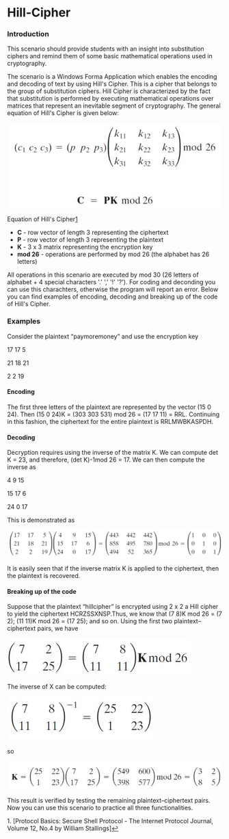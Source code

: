# Hill-Cipher

### Introduction

This scenario should provide students with an insight into substitution ciphers and remind them of some basic mathematical operations used in cryptography.

The scenario is a Windows Forma Application which enables the encoding and decoding of text by using Hill's Cipher. This is a cipher that belongs to the group of substitution ciphers. Hill Cipher is characterized by the fact that substitution is performed by executing mathematical operations over matrices that represent an inevitable segment of cryptography. The general equation of Hill's Cipher is given below:

![Equation of Hill's Cipher]( static/Four.JPG)

Equation of Hill's Cipher[1](#fn1)

*   **C** \- row vector of length 3 representing the ciphertext
*   **P** \- row vector of length 3 representing the plaintext
*   **K** \- 3 x 3 matrix representing the encryption key
*   **mod 26** \- operations are performed by mod 26 (the alphabet has 26 letters)

All operations in this scenario are executed by mod 30 (26 letters of alphabet + 4 special characters '.' ',' '!' '?'). For coding and deconding you can use this charachters, otherwise the program will report an error. Below you can find examples of encoding, decoding and breaking up of the code of Hill's Cipher.

### Examples

Consider the plaintext “paymoremoney” and use the encryption key

17  17  5

21  18  21

2   2   19

#### Encoding

The first three letters of the plaintext are represented by the vector (15 0 24). Then (15 0 24)K = (303 303 531) mod 26 = (17 17 11) = RRL. Continuing in this fashion, the ciphertext for the entire plaintext is RRLMWBKASPDH.

#### Decoding

Decryption requires using the inverse of the matrix K. We can compute det K = 23, and therefore, (det K)-1mod 26 = 17. We can then compute the inverse as

4   9   15

15  17  6

24  0   17

This is demonstrated as

![.]( static/5.JPG)

It is easily seen that if the inverse matrix K is applied to the ciphertext, then the plaintext is recovered.

#### Breaking up of the code

Suppose that the plaintext “hillcipher” is encrypted using 2 x 2 a Hill cipher to yield the ciphertext HCRZSSXNSP.Thus, we know that (7 8)K mod 26 = (7 2); (11 11)K mod 26 = (17 25); and so on. Using the first two plaintext–ciphertext pairs, we have

![.]( static/6.JPG)

The inverse of X can be computed:

![.]( static/7.JPG)

so

![.]( static/8.JPG)

This result is verified by testing the remaining plaintext–ciphertext pairs.  
Now you can use this scenario to practice all three functionalities.

1\. \[Protocol Basics: Secure Shell Protocol - The Internet Protocol Journal, Volume 12, No.4 by William Stallings\][↩](#ref1)
